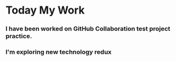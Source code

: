 # Today My Work 

### I  have been worked on GitHub Collaboration test project practice.
### I'm exploring new technology redux  
